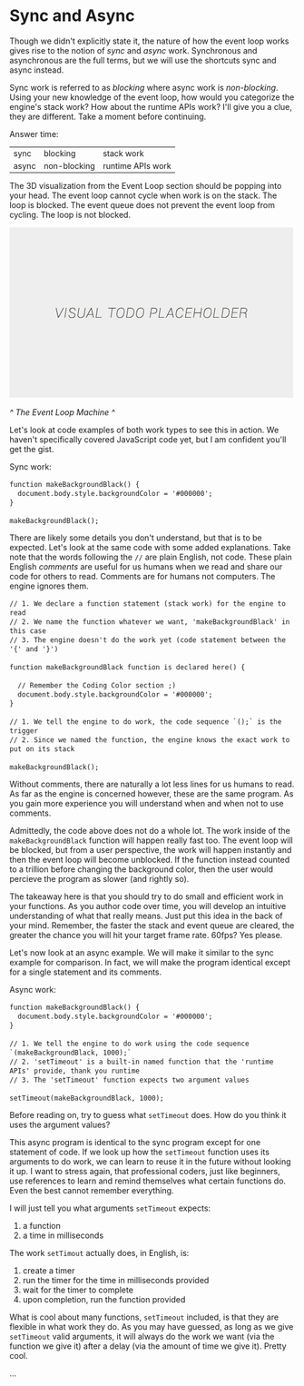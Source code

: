 # Sync and Async

Though we didn't explicitly state it, the nature of how the event loop works gives rise to the notion of *sync* and *async* work. Synchronous and asynchronous are the full terms, but we will use the shortcuts sync and async instead.

Sync work is referred to as *blocking* where async work is *non-blocking*. Using your new knowledge of the event loop, how would you categorize the engine's stack work? How about the runtime APIs work? I'll give you a clue, they are different. Take a moment before continuing.

Answer time:
<table>
  <tr>
    <td>sync</td>
    <td>blocking</td>
    <td>stack work</td>
  </tr>
  <tr>
    <td>async</td>
    <td>non-blocking</td>
    <td>runtime APIs work</td>
  </tr>
</table>

The 3D visualization from the Event Loop section should be popping into your head. The event loop cannot cycle when work is on the stack. The loop is blocked. The event queue does not prevent the event loop from cycling. The loop is not blocked.

![alt text](../assets/visual-todo-placeholder.jpg "The Event Loop Machine")

*^ The Event Loop Machine ^*

Let's look at code examples of both work types to see this in action. We haven't specifically covered JavaScript code yet, but I am confident you'll get the gist.

Sync work:
```
function makeBackgroundBlack() {
  document.body.style.backgroundColor = '#000000';
}

makeBackgroundBlack();
```

There are likely some details you don't understand, but that is to be expected. Let's look at the same code with some added explanations. Take note that the words following the `//` are plain English, not code. These plain English *comments* are useful for us humans when we read and share our code for others to read. Comments are for humans not computers. The engine ignores them.

```
// 1. We declare a function statement (stack work) for the engine to read
// 2. We name the function whatever we want, 'makeBackgroundBlack' in this case
// 3. The engine doesn't do the work yet (code statement between the '{' and '}')

function makeBackgroundBlack function is declared here() {

  // Remember the Coding Color section ;)
  document.body.style.backgroundColor = '#000000';
}

// 1. We tell the engine to do work, the code sequence `();` is the trigger
// 2. Since we named the function, the engine knows the exact work to put on its stack

makeBackgroundBlack();
```

Without comments, there are naturally a lot less lines for us humans to read. As far as the engine is concerned however, these are the same program. As you gain more experience you will understand when and when not to use comments.

Admittedly, the code above does not do a whole lot. The work inside of the `makeBackgroundBlack` function will happen really fast too. The event loop will be blocked, but from a user perspective, the work will happen instantly and then the event loop will become unblocked. If the function instead counted to a trillion before changing the background color, then the user would percieve the program as slower (and rightly so).

The takeaway here is that you should try to do small and efficient work in your functions. As you author code over time, you will develop an intuitive understanding of what that really means. Just put this idea in the back of your mind. Remember, the faster the stack and event queue are cleared, the greater the chance you will hit your target frame rate. 60fps? Yes please.

Let's now look at an async example. We will make it similar to the sync example for comparison. In fact, we will make the program identical except for a single statement and its comments.

Async work:
```
function makeBackgroundBlack() {
  document.body.style.backgroundColor = '#000000';
}

// 1. We tell the engine to do work using the code sequence `(makeBackgroundBlack, 1000);`
// 2. 'setTimeout' is a built-in named function that the 'runtime APIs' provide, thank you runtime
// 3. The 'setTimeout' function expects two argument values

setTimeout(makeBackgroundBlack, 1000);
```

Before reading on, try to guess what `setTimeout` does. How do you think it uses the argument values?

This async program is identical to the sync program except for one statement of code. If we look up how the `setTimeout` function uses its arguments to do work, we can learn to reuse it in the future without looking it up. I want to stress again, that professional coders, just like beginners, use references to learn and remind themselves what certain functions do. Even the best cannot remember everything.

I will just tell you what arguments `setTimeout` expects:
1. a function
2. a time in milliseconds

The work `setTimout` actually does, in English, is:
1. create a timer
2. run the timer for the time in milliseconds provided
3. wait for the timer to complete
4. upon completion, run the function provided

What is cool about many functions, `setTimeout` included, is that they are flexible in what work they do. As you may have guessed, as long as we give `setTimeout` valid arguments, it will always do the work we want (via the function we give it) after a delay (via the amount of time we give it). Pretty cool.

...
